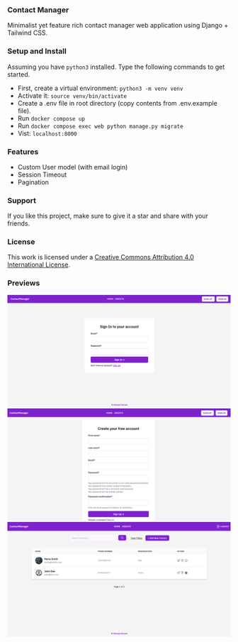 ### Contact Manager

Minimalist yet feature rich contact manager web application using Django + Tailwind CSS.

### Setup and Install

Assuming you have `python3` installed. Type the following commands to get started.

- First, create a virtual environment: `python3 -m venv venv`
- Activate it: `source venv/bin/activate`
- Create a .env file in root directory (copy contents from .env.example file).
- Run ```docker compose up```
- Run ```docker compose exec web python manage.py migrate```
- Vist: `localhost:8000`

### Features

- Custom User model (with email login)
- Session Timeout
- Pagination

### Support

If you like this project, make sure to give it a star and share with your friends.

### License

This work is licensed under a <a rel="license" target="_blank" href="http://creativecommons.org/licenses/by/4.0/">Creative Commons Attribution 4.0 International License</a>.

### Previews

![Sign In](static/assets/images/previews/signin.png)
![Sign Up](static/assets/images/previews/signup.png)
![Home](static/assets/images/previews/home.png)
